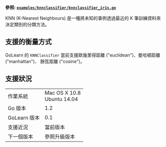 **參照:
[`examples/knnclassifier/knnclassifier_iris.go`](https://github.com/sjwhitworth/golearn/blob/master/examples/knnclassifier/knnclassifier_iris.go)**

KNN (K-Nearest Neighbours) 是一種將未知的事例透過最近的 K 筆訓練資料來決定類別的分類方法。


## 支援的衡量方式
GoLearn 的 `KNNClassifier` 當前支援歐幾里得距離 ("euclidean")、曼哈頓距離 ("manhattan")、 餘弦距離 ("cosine")。 

## 支援狀況
<table>
<tr>
<td>作業系統</td><td>Mac OS X 10.8 <br /> Ubuntu 14.04</td></tr>
<tr><td>Go 版本</td><td>1.2</td></tr>
<tr><td>GoLearn 版本</td><td>0.1</td></tr>
<tr><td>支援近況</td><td>當前版本</td>
<tr><td>下一個版本</td><td>參照升級版本</td></tr>
</table>
